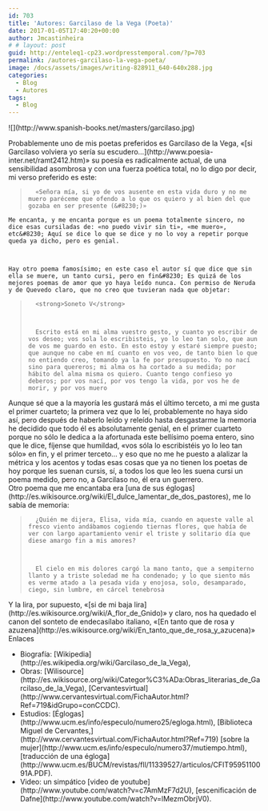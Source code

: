 ```yaml
---
id: 703
title: 'Autores: Garcilaso de la Vega (Poeta)'
date: 2017-01-05T17:40:20+00:00
author: Jmcastinheira
# # layout: post
guid: http://enteleq1-cp23.wordpresstemporal.com/?p=703
permalink: /autores-garcilaso-la-vega-poeta/
image: /docs/assets/images/writing-828911_640-640x288.jpg
categories:
  - Blog
  - Autores
tags:
  - Blog
---
```

<div id="body-144874" class="content-body">![](http://www.spanish-books.net/masters/garcilaso.jpg)

  </p>
  
  <p>
    Probablemente uno de mis poetas preferidos es Garcilaso de la Vega, «[si Garcilaso volviera yo sería su escudero&#8230;](http://www.poesia-inter.net/ramt2412.htm)» su poesía es radicalmente actual, de una sensibilidad asombrosa y con una fuerza poética total, no lo digo por decir, mi verso preferido es este:
  </p>
  
  <blockquote>
    
      «Señora mía, si yo de vos ausente en esta vida duro y no me muero paréceme que ofendo a lo que os quiero y al bien del que gozaba en ser presente (&#8230;)»
    
  </blockquote>
  
  
    Me encanta, y me encanta porque es un poema totalmente sincero, no dice esas cursiladas de: «no puedo vivir sin ti», «me muero», etc&#8230; Aquí se dice lo que se dice y no lo voy a repetir porque queda ya dicho, pero es genial.
  
  
  
    Hay otro poema famosísimo; en este caso el autor sí que dice que sin ella se muere, un tanto cursi, pero en fin&#8230; Es quizá de los mejores poemas de amor que yo haya leído nunca. Con permiso de Neruda y de Quevedo claro, que no creo que tuvieran nada que objetar:
  
  
  <blockquote>
    
      <strong>Soneto V</strong>
    
    
    
      Escrito está en mi alma vuestro gesto, y cuanto yo escribir de vos deseo; vos sola lo escribisteis, yo lo leo tan solo, que aun de vos me guardo en esto. En esto estoy y estaré siempre puesto; que aunque no cabe en mí cuanto en vos veo, de tanto bien lo que no entiendo creo, tomando ya la fe por presupuesto. Yo no nací sino para quereros; mi alma os ha cortado a su medida; por hábito del alma misma os quiero. Cuanto tengo confieso yo deberos; por vos nací, por vos tengo la vida, por vos he de morir, y por vos muero
    
  </blockquote>
  

  <p>
    Aunque sé que a la mayoría les gustará más el último terceto, a mi me gusta el primer cuarteto; la primera vez que lo leí, probablemente no haya sido así, pero después de haberlo leído y releído hasta desgastarme la memoria he decidido que todo él es absolutamente genial, en el primer cuarteto porque no sólo le dedica a la afortunada este bellísimo poema entero, sino que le dice, fíjense que humildad, «vos sóla lo escribistéis yo lo leo tan sólo» en fin, y el primer terceto&#8230; y eso que no me he puesto a alalizar la métrica y los acentos y todas esas cosas que ya no tienen los poetas de hoy porque les suenan cursis, sí, a todos los que leo les suena cursi un poema medido, pero no, a Garcilaso no, él era un guerrero.<br /> Otro poema que me encantaba era [una de sus églogas](http://es.wikisource.org/wiki/El_dulce_lamentar_de_dos_pastores), me lo sabía de memoria:
  </p>
  
  <blockquote>
    
      ¿Quién me dijera, Elisa, vida mía, cuando en aqueste valle al fresco viento andábamos cogiendo tiernas flores, que había de ver con largo apartamiento venir el triste y solitario día que diese amargo fin a mis amores?
    
    
    
      El cielo en mis dolores cargó la mano tanto, que a sempiterno llanto y a triste soledad me ha condenado; y lo que siento más es verme atado a la pesada vida y enojosa, solo, desamparado, ciego, sin lumbre, en cárcel tenebrosa
    
  </blockquote>
  

  <p>
    Y la lira, por supuesto, «[si de mi baja lira](http://es.wikisource.org/wiki/A_flor_de_Gnido)» y claro, nos ha quedado el canon del sonteto de endecasílabo italiano, «[En tanto que de rosa y azuzena](http://es.wikisource.org/wiki/En_tanto_que_de_rosa_y_azucena)»<br /> Enlaces
  
  <ul>
    <li>
      Biografía: [Wikipedia](http://es.wikipedia.org/wiki/Garcilaso_de_la_Vega),
    </li>
    <li>
      Obras: [Wilisource](http://es.wikisource.org/wiki/Categor%C3%ADa:Obras_literarias_de_Garcilaso_de_la_Vega), [Cervantesvirtual](http://www.cervantesvirtual.com/FichaAutor.html?Ref=719&idGrupo=conCCDC).
    </li>
    <li>
      Estudios: [Églogas](http://www.ucm.es/info/especulo/numero25/egloga.html), [Biblioteca Miguel de Cervantes,](http://www.cervantesvirtual.com/FichaAutor.html?Ref=719) [sobre la mujer](http://www.ucm.es/info/especulo/numero37/mutiempo.html), [traducción de una égloga](http://www.ucm.es/BUCM/revistas/fll/11339527/articulos/CFIT9595110091A.PDF).
    </li>
    <li>
      Video: un simpático [video de youtube](http://www.youtube.com/watch?v=c7AmMzF7d2U), [escenificación de Dafne](http://www.youtube.com/watch?v=lMezmObrjV0).
    </li>
  </ul>
